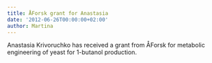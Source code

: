 ```yaml
---
title: ÅForsk grant for Anastasia
date: '2012-06-26T00:00:00+02:00'
author: Martina
---
```

Anastasia Krivoruchko has received a grant from ÅForsk for metabolic engineering of yeast for 1-butanol production.
